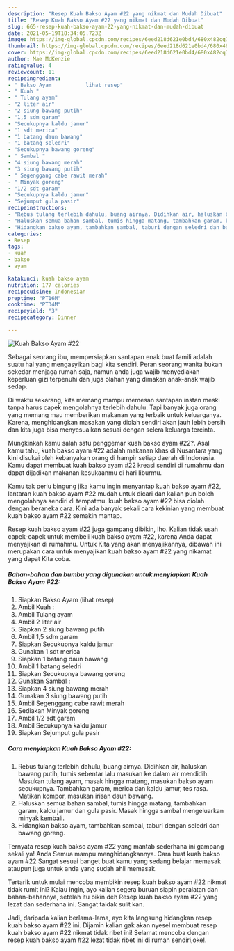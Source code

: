 ```yaml
---
description: "Resep Kuah Bakso Ayam #22 yang nikmat dan Mudah Dibuat"
title: "Resep Kuah Bakso Ayam #22 yang nikmat dan Mudah Dibuat"
slug: 665-resep-kuah-bakso-ayam-22-yang-nikmat-dan-mudah-dibuat
date: 2021-05-19T18:34:05.723Z
image: https://img-global.cpcdn.com/recipes/6eed218d621e0bd4/680x482cq70/kuah-bakso-ayam-22-foto-resep-utama.jpg
thumbnail: https://img-global.cpcdn.com/recipes/6eed218d621e0bd4/680x482cq70/kuah-bakso-ayam-22-foto-resep-utama.jpg
cover: https://img-global.cpcdn.com/recipes/6eed218d621e0bd4/680x482cq70/kuah-bakso-ayam-22-foto-resep-utama.jpg
author: Mae McKenzie
ratingvalue: 4
reviewcount: 11
recipeingredient:
- " Bakso Ayam           lihat resep"
- " Kuah "
- " Tulang ayam"
- "2 liter air"
- "2 siung bawang putih"
- "1,5 sdm garam"
- "Secukupnya kaldu jamur"
- "1 sdt merica"
- "1 batang daun bawang"
- "1 batang seledri"
- "Secukupnya bawang goreng"
- " Sambal "
- "4 siung bawang merah"
- "3 siung bawang putih"
- " Segenggang cabe rawit merah"
- " Minyak goreng"
- "1/2 sdt garam"
- "Secukupnya kaldu jamur"
- "Sejumput gula pasir"
recipeinstructions:
- "Rebus tulang terlebih dahulu, buang airnya. Didihkan air, haluskan bawang putih, tumis sebentar lalu masukan ke dalam air mendidih. Masukan tulang ayam, masak hingga matang, masukan bakso ayam secukupnya. Tambahkan garam, merica dan kaldu jamur, tes rasa. Matikan kompor, masukan irisan daun bawang."
- "Haluskan semua bahan sambal, tumis hingga matang, tambahkan garam, kaldu jamur dan gula pasir. Masak hingga sambal mengeluarkan minyak kembali."
- "Hidangkan bakso ayam, tambahkan sambal, taburi dengan seledri dan bawang goreng."
categories:
- Resep
tags:
- kuah
- bakso
- ayam

katakunci: kuah bakso ayam 
nutrition: 177 calories
recipecuisine: Indonesian
preptime: "PT16M"
cooktime: "PT34M"
recipeyield: "3"
recipecategory: Dinner

---
```



![Kuah Bakso Ayam #22](https://img-global.cpcdn.com/recipes/6eed218d621e0bd4/680x482cq70/kuah-bakso-ayam-22-foto-resep-utama.jpg)

Sebagai seorang ibu, mempersiapkan santapan enak buat famili adalah suatu hal yang mengasyikan bagi kita sendiri. Peran seorang  wanita bukan sekedar menjaga rumah saja, namun anda juga wajib menyediakan keperluan gizi terpenuhi dan juga olahan yang dimakan anak-anak wajib sedap.

Di waktu  sekarang, kita memang mampu memesan santapan instan meski tanpa harus capek mengolahnya terlebih dahulu. Tapi banyak juga orang yang memang mau memberikan makanan yang terbaik untuk keluarganya. Karena, menghidangkan masakan yang diolah sendiri akan jauh lebih bersih dan kita juga bisa menyesuaikan sesuai dengan selera keluarga tercinta. 



Mungkinkah kamu salah satu penggemar kuah bakso ayam #22?. Asal kamu tahu, kuah bakso ayam #22 adalah makanan khas di Nusantara yang kini disukai oleh kebanyakan orang di hampir setiap daerah di Indonesia. Kamu dapat membuat kuah bakso ayam #22 kreasi sendiri di rumahmu dan dapat dijadikan makanan kesukaanmu di hari liburmu.

Kamu tak perlu bingung jika kamu ingin menyantap kuah bakso ayam #22, lantaran kuah bakso ayam #22 mudah untuk dicari dan kalian pun boleh mengolahnya sendiri di tempatmu. kuah bakso ayam #22 bisa diolah dengan beraneka cara. Kini ada banyak sekali cara kekinian yang membuat kuah bakso ayam #22 semakin mantap.

Resep kuah bakso ayam #22 juga gampang dibikin, lho. Kalian tidak usah capek-capek untuk membeli kuah bakso ayam #22, karena Anda dapat menyajikan di rumahmu. Untuk Kita yang akan menyajikannya, dibawah ini merupakan cara untuk menyajikan kuah bakso ayam #22 yang nikamat yang dapat Kita coba.

<!--inarticleads1-->

##### Bahan-bahan dan bumbu yang digunakan untuk menyiapkan Kuah Bakso Ayam #22:

1. Siapkan  Bakso Ayam           (lihat resep)
1. Ambil  Kuah :
1. Ambil  Tulang ayam
1. Ambil 2 liter air
1. Siapkan 2 siung bawang putih
1. Ambil 1,5 sdm garam
1. Siapkan Secukupnya kaldu jamur
1. Gunakan 1 sdt merica
1. Siapkan 1 batang daun bawang
1. Ambil 1 batang seledri
1. Siapkan Secukupnya bawang goreng
1. Gunakan  Sambal :
1. Siapkan 4 siung bawang merah
1. Gunakan 3 siung bawang putih
1. Ambil  Segenggang cabe rawit merah
1. Sediakan  Minyak goreng
1. Ambil 1/2 sdt garam
1. Ambil Secukupnya kaldu jamur
1. Siapkan Sejumput gula pasir




<!--inarticleads2-->

##### Cara menyiapkan Kuah Bakso Ayam #22:

1. Rebus tulang terlebih dahulu, buang airnya. Didihkan air, haluskan bawang putih, tumis sebentar lalu masukan ke dalam air mendidih. Masukan tulang ayam, masak hingga matang, masukan bakso ayam secukupnya. Tambahkan garam, merica dan kaldu jamur, tes rasa. Matikan kompor, masukan irisan daun bawang.
1. Haluskan semua bahan sambal, tumis hingga matang, tambahkan garam, kaldu jamur dan gula pasir. Masak hingga sambal mengeluarkan minyak kembali.
1. Hidangkan bakso ayam, tambahkan sambal, taburi dengan seledri dan bawang goreng.




Ternyata resep kuah bakso ayam #22 yang mantab sederhana ini gampang sekali ya! Anda Semua mampu menghidangkannya. Cara buat kuah bakso ayam #22 Sangat sesuai banget buat kamu yang sedang belajar memasak ataupun juga untuk anda yang sudah ahli memasak.

Tertarik untuk mulai mencoba membikin resep kuah bakso ayam #22 nikmat tidak rumit ini? Kalau ingin, ayo kalian segera buruan siapin peralatan dan bahan-bahannya, setelah itu bikin deh Resep kuah bakso ayam #22 yang lezat dan sederhana ini. Sangat taidak sulit kan. 

Jadi, daripada kalian berlama-lama, ayo kita langsung hidangkan resep kuah bakso ayam #22 ini. Dijamin kalian gak akan nyesel membuat resep kuah bakso ayam #22 nikmat tidak ribet ini! Selamat mencoba dengan resep kuah bakso ayam #22 lezat tidak ribet ini di rumah sendiri,oke!.

